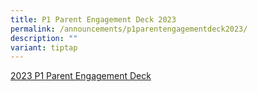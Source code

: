 ```yaml
---
title: P1 Parent Engagement Deck 2023
permalink: /announcements/p1parentengagementdeck2023/
description: ""
variant: tiptap
---
```

[2023 P1 Parent Engagement Deck](/files/2023%20Semester%201%20Announcements/2023%20P1%20Parent%20Engagement%20Deck.pdf)